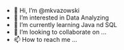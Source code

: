 - 👋 Hi, I’m @mkvazowski
- 👀 I’m interested in Data Analyzing
- 🌱 I’m currently learning Java nd SQL
- 💞️ I’m looking to collaborate on ...
- 📫 How to reach me ...

<!---
mkvazowski/mkvazowski is a ✨ special ✨ repository because its `README.md` (this file) appears on your GitHub profile.
You can click the Preview link to take a look at your changes.
--->
